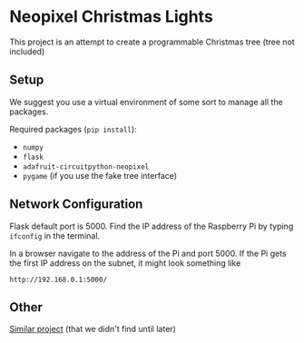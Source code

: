 # Neopixel Christmas Lights

This project is an attempt to create a programmable Christmas tree (tree not included)


## Setup

We suggest you use a virtual environment of some sort to manage all the packages.

Required packages (`pip install`):

- `numpy`
- `flask`
- `adafruit-circuitpython-neopixel`
- `pygame` (if you use the fake tree interface)


## Network Configuration

Flask default port is 5000.  Find the IP address of the Raspberry Pi by typing `ifconfig` in the terminal.

In a browser navigate to the address of the Pi and port 5000.  If the Pi gets the first IP address on the subnet, it might look something like

```
http://192.168.0.1:5000/
```


## Other

[Similar project](https://learn.adafruit.com/micropython-smart-holiday-lights) (that we didn't find until later)
